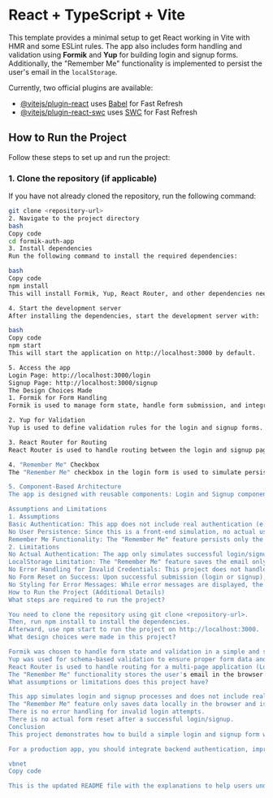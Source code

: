 # React + TypeScript + Vite

This template provides a minimal setup to get React working in Vite with HMR and some ESLint rules. The app also includes form handling and validation using **Formik** and **Yup** for building login and signup forms. Additionally, the "Remember Me" functionality is implemented to persist the user's email in the `localStorage`.

Currently, two official plugins are available:

- [@vitejs/plugin-react](https://github.com/vitejs/vite-plugin-react/blob/main/packages/plugin-react/README.md) uses [Babel](https://babeljs.io/) for Fast Refresh
- [@vitejs/plugin-react-swc](https://github.com/vitejs/vite-plugin-react-swc) uses [SWC](https://swc.rs/) for Fast Refresh

## How to Run the Project

Follow these steps to set up and run the project:

### 1. Clone the repository (if applicable)

If you have not already cloned the repository, run the following command:

```bash
git clone <repository-url>
2. Navigate to the project directory
bash
Copy code
cd formik-auth-app
3. Install dependencies
Run the following command to install the required dependencies:

bash
Copy code
npm install
This will install Formik, Yup, React Router, and other dependencies needed for the application.

4. Start the development server
After installing the dependencies, start the development server with:

bash
Copy code
npm start
This will start the application on http://localhost:3000 by default.

5. Access the app
Login Page: http://localhost:3000/login
Signup Page: http://localhost:3000/signup
The Design Choices Made
1. Formik for Form Handling
Formik is used to manage form state, handle form submission, and integrate validation. It provides an easy-to-use API for building controlled forms.

2. Yup for Validation
Yup is used to define validation rules for the login and signup forms.

3. React Router for Routing
React Router is used to handle routing between the login and signup pages. It allows navigation between these pages without reloading the entire application.

4. "Remember Me" Checkbox
The "Remember Me" checkbox in the login form is used to simulate persistent login by saving the user's email in the localStorage.

5. Component-Based Architecture
The app is designed with reusable components: Login and Signup components for the respective forms.

Assumptions and Limitations
1. Assumptions
Basic Authentication: This app does not include real authentication (e.g., backend integration, API calls). It only simulates the login and signup process with alert messages for success.
No User Persistence: Since this is a front-end simulation, no actual user data is saved on a server or database.
Remember Me Functionality: The "Remember Me" feature persists only the email in the browser’s localStorage.
2. Limitations
No Actual Authentication: The app only simulates successful login/signup. For real-world applications, you would need to integrate with an authentication service (like Firebase, Auth0, or a custom backend with JWT).
LocalStorage Limitation: The "Remember Me" feature saves the email only on the client side (in localStorage). This data is not encrypted or secure.
No Error Handling for Invalid Credentials: This project does not handle invalid login attempts. In a real-world scenario, you would typically check credentials against a backend service and show appropriate error messages.
No Form Reset on Success: Upon successful submission (login or signup), the form does not automatically reset. In a production app, you would likely clear the form fields after a successful operation.
No Styling for Error Messages: While error messages are displayed, the application doesn’t have any custom styling for validation errors.
How to Run the Project (Additional Details)
What steps are required to run the project?

You need to clone the repository using git clone <repository-url>.
Then, run npm install to install the dependencies.
Afterward, use npm start to run the project on http://localhost:3000.
What design choices were made in this project?

Formik was chosen to handle form state and validation in a simple and structured way.
Yup was used for schema-based validation to ensure proper form data and user input.
React Router is used to handle routing for a multi-page application (Login and Signup).
The "Remember Me" functionality stores the user's email in the browser's localStorage.
What assumptions or limitations does this project have?

This app simulates login and signup processes and does not include real authentication. For real-world applications, backend integration with actual user data and security should be added.
The "Remember Me" feature only saves data locally in the browser and is not encrypted.
There is no error handling for invalid login attempts.
There is no actual form reset after a successful login/signup.
Conclusion
This project demonstrates how to build a simple login and signup form with Formik, Yup, and React Router in a React app using TypeScript. The app includes basic form validation, the "Remember Me" feature, and navigation between login and signup pages.

For a production app, you should integrate backend authentication, improve user experience (e.g., form reset on success), and secure sensitive data like passwords.

vbnet
Copy code

This is the updated README file with the explanations to help users understand how to run the project, the design choices made, and the assumptions/limitations of the project. You can copy and replace your current `README.md` content with this.





